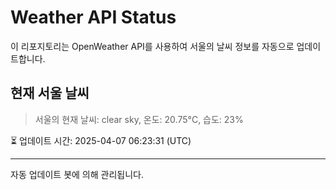 
# Weather API Status

이 리포지토리는 OpenWeather API를 사용하여 서울의 날씨 정보를 자동으로 업데이트합니다.

## 현재 서울 날씨
> 서울의 현재 날씨: clear sky, 온도: 20.75°C, 습도: 23%

⏳ 업데이트 시간: 2025-04-07 06:23:31 (UTC)

---
자동 업데이트 봇에 의해 관리됩니다.
